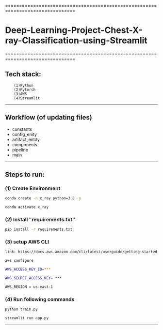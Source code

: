 ===============================================================================
# Deep-Learning-Project-Chest-X-ray-Classification-using-Streamlit
===============================================================================
## Tech stack:
        (1)Python
        (2)Pytorch
        (3)AWS
        (4)Streamlit
-------------------------------------------------------------------------------
## Workflow (of updating files)

- constants
- config_enity
- artifact_entity
- components
- pipeline
- main
-------------------------------------------------------------------------------

## Steps to run:

### (1) Create Environment
```bash
conda create -n x_ray python=3.8 -y
```
```bash
conda activate x_ray
```

### (2) Install "requirements.txt"
```bash
pip install -r requirements.txt
```

### (3) setup AWS CLI
```bash
link: https://docs.aws.amazon.com/cli/latest/userguide/getting-started-install.html

```
```bash
aws configure
```
```bash
AWS_ACCESS_KEY_ID=***

AWS_SECRET_ACCESS_KEY= ***

AWS_REGION = us-east-1
```

### (4) Run following commands
```bash
python train.py
```
```bash
streamlit run app.py
```
-------------------------------------------------------------------------------